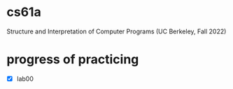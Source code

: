 # cs61a

Structure and Interpretation of Computer Programs (UC Berkeley, Fall 2022)

# progress of practicing

- [x] lab00
